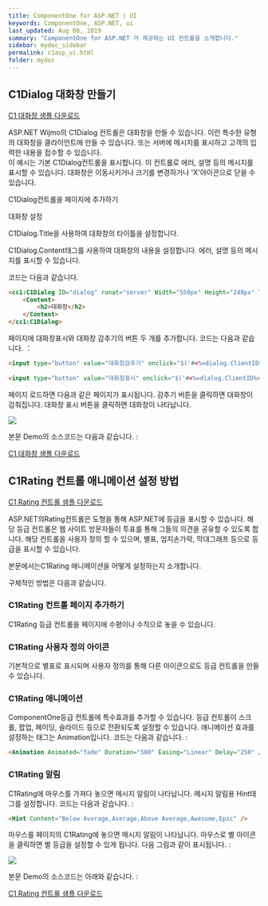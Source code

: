 ```yaml
---
title: ComponentOne for ASP.NET | UI
keywords: ComponentOne, ASP.NET, ui
last_updated: Aug 08, 2019
summary: "ComponentOne for ASP.NET 가 제공하는 UI 컨트롤을 소개합니다."
sidebar: mydoc_sidebar
permalink: c1asp_ui.html
folder: mydoc
---
```



## C1Dialog 대화창 만들기

[C1 대화창 샘플 다운로드](https://www.grapecity.co.kr/files/C1/Samples/C1ASP.NET/C1Dialog-overview.zip)

ASP.NET Wijmo의 C1Dialog 컨트롤은 대화창을 만들 수 있습니다. 이런 특수한 유형의 대화창을 클라이언트에 만들 수 있습니다. 또는 서버에 메시지를 표시하고 고객의 입력한 내용을 접수할 수 있습니다.  
이 예시는 기본  C1Dialog컨트롤을 표시합니다. 이 컨트롤로 에러, 설명 등의 메시지를 표시할 수 있습니다. 대화창은 이동시키거나 크기를 변경하거나 'X'아이콘으로 닫을 수 있습니다.

  

C1Dialog컨트롤을 페이지에 추가하기

대화창 설정

C1Dialog.Title을 사용하여 대화창의 타이틀을 설정합니다.

C1Dialog.Content태그를 사용하여 대화창의 내용을 설정합니다. 에러, 설명 등의 메시지를 표시할 수 있습니다.

코드는 다음과 같습니다.

  

```html
<cc1:C1Dialog ID="dialog" runat="server" Width="550px" Height="240px" Title="서베이">
    <Content>
        <h2>대화창</h2>
    </Content>
</cc1:C1Dialog>
```

페이지에 대화창표시와 대화창 감추기의 버튼 두 개를 추가합니다. 코드는 다음과 같습니다. ：

```html
<input type="button" value="대화창감추기" onclick="$('#<%=dialog.ClientID%>').c1dialog('close')" />
  
<input type="button" value="대화창표시" onclick="$('#<%=dialog.ClientID%>').c1dialog('open')" />
```

페이지 로드하면 다음과 같은 페이지가 표시됩니다. 감추기 버튼을 클릭하면 대화창이 감춰집니다. 대화창 표시 버튼을 클릭하면 대화창이 나타납니다.

  

![](https://www.grapecity.co.kr/images/training/c1/tc5-1-1.png)

본문 Demo의 소스코드는 다음과 같습니다. :

[C1 대화창 샘플 다운로드](https://www.grapecity.co.kr/files/C1/Samples/C1ASP.NET/C1Dialog-overview.zip)


## C1Rating 컨트롤 애니메이션 설정 방법

[C1 Rating 컨트롤 샘플 다운로드](https://www.grapecity.co.kr/files/C1/Samples/C1ASP.NET/C1Rating.zip)

ASP.NET의Rating컨트롤은 도형을 통해 ASP.NET에 등급을 표시할 수 있습니다. 해당 등급 컨트롤은 웹 사이트 방문자들이 투표를 통해 그들의 의견을 공유할 수 있도록 합니다. 해당 컨트롤을 사용자 정의 할 수 있으며, 별표, 엄지손가락, 막대그래프 등으로 등급을 표시할 수 있습니다.

본문에서는C1Rating 애니메이션을 어떻게 설정하는지 소개합니다.

구체적인 방법은 다음과 같습니다.

  

### C1Rating 컨트롤 페이지 추가하기

C1Rating 등급 컨트롤을 페이지에 수평이나 수직으로 놓을 수 있습니다.

  

### C1Rating 사용자 정의 아이콘

기본적으로 별표로 표시되며 사용자 정의를 통해 다른 아이콘으로도 등급 컨트롤을 만들 수 있습니다.

  

### C1Rating 애니메이션

ComponentOne등급 컨트롤에 특수효과를 추가할 수 있습니다. 등급 컨트롤이 스크롤, 팝업, 페이딩, 슬라이드 등으로 전환되도록 설정할 수 있습니다. 애니메이션 효과를 설정하는 태그는 Animation입니다. 코드는 다음과 같습니다. :

  

```html
<Animation Animated="fade" Duration="500" Easing="Linear" Delay="250" />
```

### C1Rating 알림

C1Rating에 마우스를 가져다 놓으면 메시지 알림이 나타납니다. 메시지 알림용 Hint태그를 설정합니다. 코드는 다음과 같습니다. :

  

```html
<Hint Content="Below Average,Average,Above Average,Awesome,Epic" />
```

마우스를 페이지의 C1Rating에 놓으면 메시지 알림이 나타납니다. 마우스로 별 아이콘을 클릭하면 별 등급을 설정할 수 있게 됩니다. 다음 그림과 같이 표시됩니다. :

  

![](https://www.grapecity.co.kr/images/training/c1/tc5-2-1.gif)

본문 Demo의 소스코드는 아래와 같습니다. :

[C1 Rating 컨트롤 샘플 다운로드](https://www.grapecity.co.kr/files/C1/Samples/C1ASP.NET/C1Rating.zip)